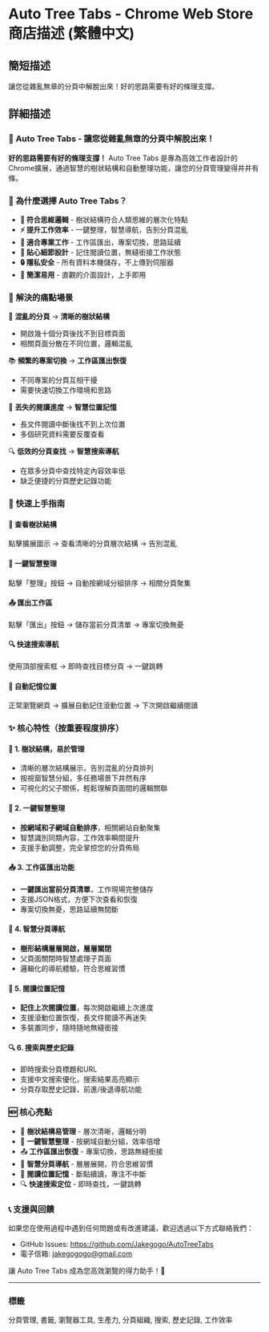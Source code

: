 # Auto Tree Tabs - Chrome Web Store 商店描述 (繁體中文)

## 簡短描述
讓您從雜亂無章的分頁中解脫出來！好的思路需要有好的條理支撐。

## 詳細描述

### 🌳 **Auto Tree Tabs - 讓您從雜亂無章的分頁中解脫出來！**

**好的思路需要有好的條理支撐！** Auto Tree Tabs 是專為高效工作者設計的Chrome擴展，通過智慧的樹狀結構和自動整理功能，讓您的分頁管理變得井井有條。



### 🎯 **為什麼選擇 Auto Tree Tabs？**

- **🧠 符合思維邏輯** - 樹狀結構符合人類思維的層次化特點
- **⚡ 提升工作效率** - 一鍵整理，智慧導航，告別分頁混亂
- **💼 適合專業工作** - 工作區匯出，專案切換，思路延續
- **📍 貼心細節設計** - 記住閱讀位置，無縫銜接工作狀態
- **🔒 隱私安全** - 所有資料本機儲存，不上傳到伺服器
- **🎨 簡潔易用** - 直觀的介面設計，上手即用


### 🚀 **解決的痛點場景**

🎯 **混亂的分頁** → **清晰的樹狀結構**
- 開啟幾十個分頁後找不到目標頁面
- 相關頁面分散在不同位置，邏輯混亂

📚 **頻繁的專案切換** → **工作區匯出恢復**
- 不同專案的分頁互相干擾
- 需要快速切換工作環境和思路

📖 **丟失的閱讀進度** → **智慧位置記憶**
- 長文件閱讀中斷後找不到上次位置
- 多個研究資料需要反覆查看

🔍 **低效的分頁查找** → **智慧搜索導航**
- 在眾多分頁中查找特定內容效率低
- 缺乏便捷的分頁歷史記錄功能


### 📖 **快速上手指南**

#### 🌳 **查看樹狀結構**
點擊擴展圖示 → 查看清晰的分頁層次結構 → 告別混亂

#### 🎯 **一鍵智慧整理**
點擊「整理」按鈕 → 自動按網域分組排序 → 相關分頁聚集

#### 📤 **匯出工作區**
點擊「匯出」按鈕 → 儲存當前分頁清單 → 專案切換無憂

#### 🔍 **快速搜索導航**
使用頂部搜索框 → 即時查找目標分頁 → 一鍵跳轉

#### 📍 **自動記憶位置**
正常瀏覽網頁 → 擴展自動記住滾動位置 → 下次開啟繼續閱讀

### ✨ **核心特性**（按重要程度排序）

#### 🌳 **1. 樹狀結構，易於管理**
- 清晰的層次結構展示，告別混亂的分頁排列
- 按視窗智慧分組，多任務場景下井然有序
- 可視化的父子關係，輕鬆理解頁面間的邏輯關聯

#### 🎯 **2. 一鍵智慧整理**
- **按網域和子網域自動排序**，相關網站自動聚集
- 智慧識別同類內容，工作效率瞬間提升
- 支援手動調整，完全掌控您的分頁佈局

#### 📤 **3. 工作區匯出功能**
- **一鍵匯出當前分頁清單**，工作現場完整儲存
- 支援JSON格式，方便下次查看和恢復
- 專案切換無憂，思路延續無間斷

#### 🚀 **4. 智慧分頁導航**
- **樹形結構層層開啟，層層關閉**
- 父頁面關閉時智慧處理子頁面
- 邏輯化的導航體驗，符合思維習慣

#### 📍 **5. 閱讀位置記憶**
- **記住上次閱讀位置**，每次開啟繼續上次進度
- 支援滾動位置恢復，長文件閱讀不再迷失
- 多裝置同步，隨時隨地無縫銜接

#### 🔍 **6. 搜索與歷史記錄**
- 即時搜索分頁標題和URL
- 支援中文搜索優化，搜索結果高亮顯示
- 分頁存取歷史記錄，前進/後退導航功能



### 🆕 **核心亮點**

- 🌳 **樹狀結構易管理** - 層次清晰，邏輯分明
- 🎯 **一鍵智慧整理** - 按網域自動分組，效率倍增  
- 📤 **工作區匯出恢復** - 專案切換，思路無縫銜接
- 🚀 **智慧分頁導航** - 層層展開，符合思維習慣
- 📍 **閱讀位置記憶** - 斷點續讀，專注不中斷
- 🔍 **快速搜索定位** - 即時查找，一鍵跳轉

### 📞 **支援與回饋**

如果您在使用過程中遇到任何問題或有改進建議，歡迎透過以下方式聯絡我們：
- GitHub Issues: https://github.com/Jakegogo/AutoTreeTabs
- 電子信箱: jakegogogo@gmail.com

讓 Auto Tree Tabs 成為您高效瀏覽的得力助手！🚀

---

### 標籤
分頁管理, 書籤, 瀏覽器工具, 生產力, 分頁組織, 搜索, 歷史記錄, 工作效率
